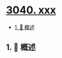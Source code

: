 # [3040. xxx](https://github.com/Tdahuyou/TNotes.leetcode/tree/main/notes/3040.%20xxx)

<!-- region:toc -->

- [1. 📝 概述](#1--概述)

<!-- endregion:toc -->

## 1. 📝 概述
